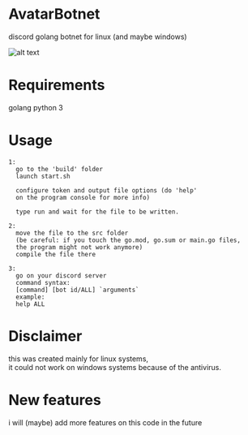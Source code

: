 # AvatarBotnet
discord golang botnet for linux (and maybe windows)

![alt text](https://github.com/kl3sshydra/AvatarBotnet/raw/main/screenshot.png)

# Requirements
golang
python 3

# Usage
```
1:
  go to the 'build' folder
  launch start.sh

  configure token and output file options (do 'help' 
  on the program console for more info)

  type run and wait for the file to be written.

2: 
  move the file to the src folder
  (be careful: if you touch the go.mod, go.sum or main.go files,
  the program might not work anymore)
  compile the file there

3:
  go on your discord server
  command syntax:
  [command] [bot id/ALL] `arguments`
  example:
  help ALL
```
# Disclaimer
this was created mainly for linux systems,<br>
it could not work on windows systems because of the antivirus.

# New features
i will (maybe) add more features on this code in the future
